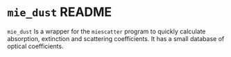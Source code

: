 `mie_dust` README
==========================================
`mie_dust` Is a wrapper for the `miescatter` program to quickly calculate absorption, extinction and scattering coefficients.
It has a small database of optical coefficients.


<!-- See the read-the-docs page for information on how to install and use `mie_dust`:
[https://mie_dust.readthedocs.io/en/latest/](https://mie_dust.readthedocs.io/en/latest/) -->
